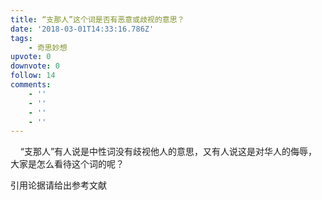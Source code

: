 ```yaml
---
title: “支那人”这个词是否有恶意或歧视的意思？
date: '2018-03-01T14:33:16.786Z'
tags:
    - 奇思妙想
upvote: 0
downvote: 0
follow: 14
comments:
    - ''
    - ''
    - ''
    - ''
---
```


    “支那人”有人说是中性词没有歧视他人的意思，又有人说这是对华人的侮辱，大家是怎么看待这个词的呢？

  

引用论据请给出参考文献
